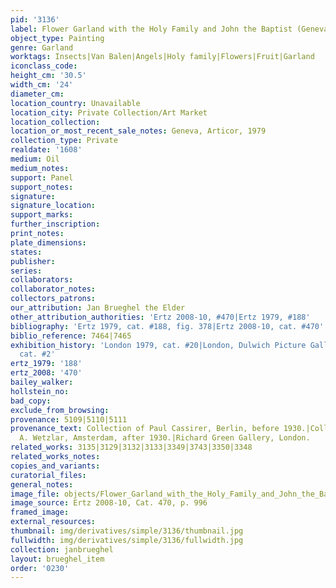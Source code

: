```yaml
---
pid: '3136'
label: Flower Garland with the Holy Family and John the Baptist (Geneva)
object_type: Painting
genre: Garland
worktags: Insects|Van Balen|Angels|Holy family|Flowers|Fruit|Garland
iconclass_code:
height_cm: '30.5'
width_cm: '24'
diameter_cm:
location_country: Unavailable
location_city: Private Collection/Art Market
location_collection:
location_or_most_recent_sale_notes: Geneva, Articor, 1979
collection_type: Private
realdate: '1608'
medium: Oil
medium_notes:
support: Panel
support_notes:
signature:
signature_location:
support_marks:
further_inscription:
print_notes:
plate_dimensions:
states:
publisher:
series:
collaborators:
collaborator_notes:
collectors_patrons:
our_attribution: Jan Brueghel the Elder
other_attribution_authorities: 'Ertz 2008-10, #470|Ertz 1979, #188'
bibliography: 'Ertz 1979, cat. #188, fig. 378|Ertz 2008-10, cat. #470'
biblio_reference: 7464|7465
exhibition_history: 'London 1979, cat. #20|London, Dulwich Picture Gallery, 1996,
  cat. #2'
ertz_1979: '188'
ertz_2008: '470'
bailey_walker:
hollstein_no:
bad_copy:
exclude_from_browsing:
provenance: 5109|5110|5111
provenance_text: Collection of Paul Cassirer, Berlin, before 1930.|Collection of H.
  A. Wetzlar, Amsterdam, after 1930.|Richard Green Gallery, London.
related_works: 3135|3129|3132|3133|3349|3743|3350|3348
related_works_notes:
copies_and_variants:
curatorial_files:
general_notes:
image_file: objects/Flower_Garland_with_the_Holy_Family_and_John_the_Baptist%2C_Geneva_-_1.jpg
image_source: Ertz 2008-10, Cat. 470, p. 996
framed_image:
external_resources:
thumbnail: img/derivatives/simple/3136/thumbnail.jpg
fullwidth: img/derivatives/simple/3136/fullwidth.jpg
collection: janbrueghel
layout: brueghel_item
order: '0230'
---
```

